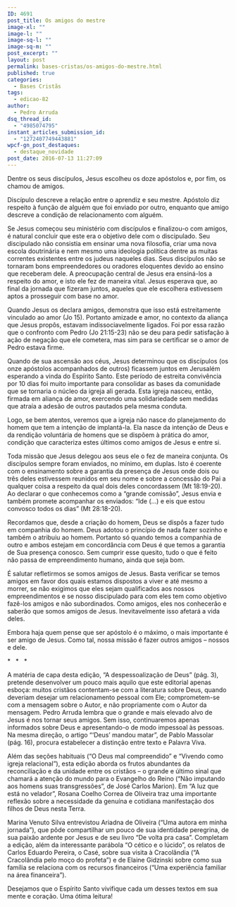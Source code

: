 ```yaml
---
ID: 4691
post_title: Os amigos do mestre
image-xl: ""
image-l: ""
image-sq-l: ""
image-sq-m: ""
post_excerpt: ""
layout: post
permalink: bases-cristas/os-amigos-do-mestre.html
published: true
categories:
  - Bases Cristãs
tags:
  - edicao-82
author:
  - Pedro Arruda
dsq_thread_id:
  - "4985074795"
instant_articles_submission_id:
  - "1272407749443881"
wpcf-gn_post_destaques:
  - destaque_novidade
post_date: 2016-07-13 11:27:09
---
```

<p class="p1"><span class="s1">Dentre os seus discípulos, Jesus escolheu os doze apóstolos e, por fim, os chamou de amigos.</span></p>
<p class="p1"><span class="s1">Discípulo descreve a relação entre o aprendiz e seu mestre. Apóstolo diz respeito à função de alguém que foi enviado por outro, enquanto que amigo descreve a condição de relacionamento com alguém.</span></p>
<p class="p1"><span class="s1">Se Jesus começou seu ministério com discípulos e finalizou-o com amigos, é natural concluir que este era o objetivo dele com o discipulado. Seu discipulado não consistia em ensinar uma nova filosofia, criar uma nova escola doutrinária e nem mesmo uma ideologia política dentre as muitas correntes existentes entre os judeus naqueles dias. Seus discípulos não se tornaram bons empreendedores ou oradores eloquentes devido ao ensino que receberam dele. A preocupação central de Jesus era ensiná-los a respeito do amor, e isto ele fez de maneira vital. Jesus esperava que, ao final da jornada que fizeram juntos, aqueles que ele escolhera estivessem aptos a prosseguir com base no amor.</span></p>
<p class="p1"><span class="s1">Quando Jesus os declara amigos, demonstra que isso está estreitamente vinculado ao amor (Jo 15). Portanto amizade e amor, no contexto da aliança que Jesus propôs, estavam indissociavelmente ligados. Foi por essa razão que o confronto com Pedro (Jo 21:15-23) não se deu para pedir satisfação à ação de negação que ele cometera, mas sim para se certificar se o amor de Pedro estava firme.</span></p>
<p class="p1"><span class="s1">Quando de sua ascensão aos céus, Jesus determinou que os discípulos (os onze apóstolos acompanhados de outros) ficassem juntos em Jerusalém esperando a vinda do Espírito Santo. Este período de estreita convivência por 10 dias foi muito importante para consolidar as bases da comunidade que se tornaria o núcleo da igreja ali gerada. Esta igreja nasceu, então, firmada em aliança de amor, exercendo uma solidariedade sem medidas que atraía a adesão de outros pautados pela mesma conduta.</span></p>
<p class="p1"><span class="s1">Logo, se bem atentos, veremos que a igreja não nasce do planejamento do homem que tem a intenção de implantá-la. Ela nasce da intenção de Deus e da rendição voluntária de homens que se dispõem à prática do amor, condição que caracteriza estes últimos como amigos de Jesus e entre si.</span></p>
<p class="p1"><span class="s1">Toda missão que Jesus delegou aos seus ele o fez de maneira conjunta. Os discípulos sempre foram enviados, no mínimo, em duplas. Isto é coerente com o ensinamento sobre a garantia da presença de Jesus onde dois ou três deles estivessem reunidos em seu nome e sobre a concessão do Pai a qualquer coisa a respeito da qual dois deles concordassem (Mt 18:19-20). Ao declarar o que conhecemos como a “grande comissão”, Jesus envia e também promete acompanhar os enviados: “Ide (...) e eis que estou convosco todos os dias” (Mt 28:18-20).</span></p>
<p class="p1"><span class="s1">Recordamos que, desde a criação do homem, Deus se dispôs a fazer tudo em companhia do homem. Deus adotou o princípio de nada fazer sozinho e também o atribuiu ao homem. Portanto só quando temos a companhia de outro e ambos estejam em concordância com Deus é que temos a garantia de Sua presença conosco. Sem cumprir esse quesito, tudo o que é feito não passa de empreendimento humano, ainda que seja bom.</span></p>
<p class="p1"><span class="s1">É salutar refletirmos se somos amigos de Jesus. Basta verificar se temos amigos em favor dos quais estamos dispostos a viver e até mesmo a morrer, se não exigimos que eles sejam qualificados aos nossos empreendimentos e se nosso discipulado para com eles tem como objetivo fazê-los amigos e não subordinados. Como amigos, eles nos conhecerão e saberão que somos amigos de Jesus. Inevitavelmente isso afetará a vida deles.</span></p>
<p class="p1"><span class="s1">Embora haja quem pense que ser apóstolo é o máximo, o mais importante é ser amigo de Jesus. Como tal, nossa missão é fazer outros amigos – nossos e dele.</span></p>
<p class="p3"><span class="s1">* <span class="Apple-converted-space">  </span>* <span class="Apple-converted-space">  </span>*</span></p>
<p class="p1"><span class="s1">A matéria de capa desta edição, “A despessoalização de Deus” (pág. 3), pretende desenvolver um pouco mais aquilo que este editorial apenas esboça: muitos cristãos contentam-se com a literatura sobre Deus, quando deveriam desejar um relacionamento pessoal com Ele; comprometem-se com a mensagem sobre o Autor, e não propriamente com o Autor da mensagem. Pedro Arruda lembra que o grande e mais elevado alvo de Jesus é nos tornar seus amigos. Sem isso, continuaremos apenas informados sobre Deus e apresentando-o de modo impessoal às pessoas. Na mesma direção, o artigo “‘Deus’ mandou matar”, de Pablo Massolar (pág. 16), procura estabelecer a distinção entre texto e Palavra Viva. </span></p>
<p class="p1"><span class="s1">Além das seções habituais (“O Deus mal compreendido” e “Vivendo como igreja relacional”), esta edição aborda os frutos abundantes da reconciliação e da unidade entre os cristãos – o grande e último sinal que chamará a atenção do mundo para o Evangelho do Reino (“Não imputando aos homens suas transgressões”, de José Carlos Marion). Em “A luz que está no velador”, Rosana Coelho Correa de Oliveira traz uma importante reflexão sobre a necessidade da genuína e cotidiana manifestação dos filhos de Deus nesta Terra. </span></p>
<p class="p1"><span class="s1">Marina Venuto Silva entrevistou Ariadna de Oliveira (“Uma autora em minha jornada”), que pôde compartilhar um pouco de sua identidade peregrina, de sua paixão ardente por Jesus e de seu livro “De volta pra casa”. Completam a edição, além da interessante parábola “O cético e o lúcido”, os relatos de Carlos Eduardo Pereira, o Casé, sobre sua visita à Cracolândia (“A Cracolândia pelo moço do profeta”) e de Elaine Gidzinski sobre como sua família se relaciona com os recursos financeiros (“Uma experiência familiar na área financeira”).<span class="Apple-converted-space">   </span></span></p>
<p class="p1"><span class="s1">Desejamos que o Espírito Santo vivifique cada um desses textos em sua mente e coração. Uma ótima leitura!</span></p>